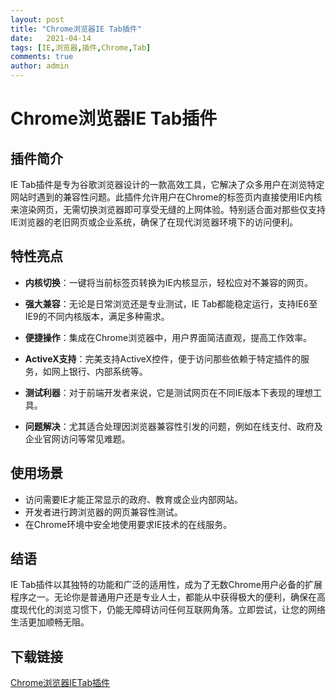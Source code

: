 ```yaml
---
layout: post
title: "Chrome浏览器IE Tab插件"
date:   2021-04-14
tags: [IE,浏览器,插件,Chrome,Tab]
comments: true
author: admin
---
```

# Chrome浏览器IE Tab插件

## 插件简介
IE Tab插件是专为谷歌浏览器设计的一款高效工具，它解决了众多用户在浏览特定网站时遇到的兼容性问题。此插件允许用户在Chrome的标签页内直接使用IE内核来渲染网页，无需切换浏览器即可享受无缝的上网体验。特别适合面对那些仅支持IE浏览器的老旧网页或企业系统，确保了在现代浏览器环境下的访问便利。

## 特性亮点

- **内核切换**：一键将当前标签页转换为IE内核显示，轻松应对不兼容的网页。
  
- **强大兼容**：无论是日常浏览还是专业测试，IE Tab都能稳定运行，支持IE6至IE9的不同内核版本，满足多种需求。
  
- **便捷操作**：集成在Chrome浏览器中，用户界面简洁直观，提高工作效率。
  
- **ActiveX支持**：完美支持ActiveX控件，便于访问那些依赖于特定插件的服务，如网上银行、内部系统等。
  
- **测试利器**：对于前端开发者来说，它是测试网页在不同IE版本下表现的理想工具。
  
- **问题解决**：尤其适合处理因浏览器兼容性引发的问题，例如在线支付、政府及企业官网访问等常见难题。

## 使用场景
- 访问需要IE才能正常显示的政府、教育或企业内部网站。
- 开发者进行跨浏览器的网页兼容性测试。
- 在Chrome环境中安全地使用要求IE技术的在线服务。
  
## 结语
IE Tab插件以其独特的功能和广泛的适用性，成为了无数Chrome用户必备的扩展程序之一。无论你是普通用户还是专业人士，都能从中获得极大的便利，确保在高度现代化的浏览习惯下，仍能无障碍访问任何互联网角落。立即尝试，让您的网络生活更加顺畅无阻。

## 下载链接

[Chrome浏览器IETab插件](https://pan.quark.cn/s/36d3725a1934)